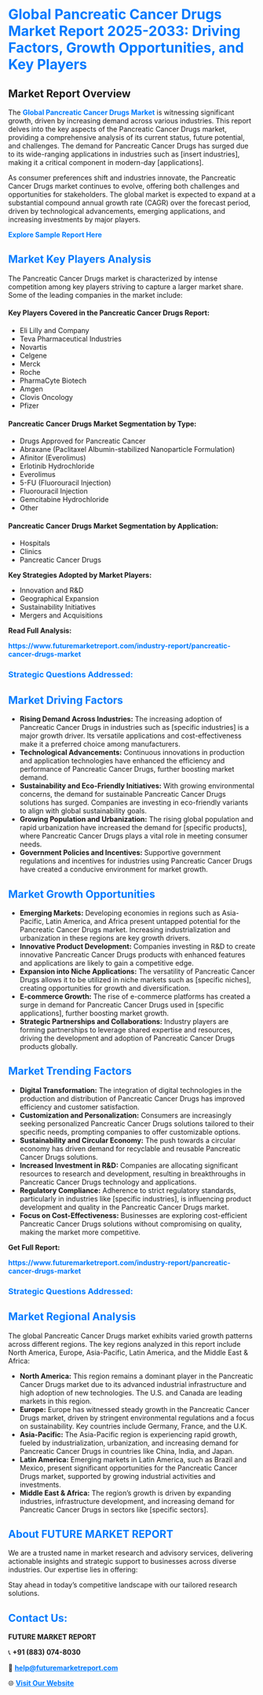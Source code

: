 <h1 style="color: #007BFF;">Global Pancreatic Cancer Drugs Market Report 2025-2033: Driving Factors, Growth Opportunities, and Key Players</h1>

<section id="overview">
<h2>Market Report Overview</h2>
<p>The <a href="https://www.futuremarketreport.com/industry-report/pancreatic-cancer-drugs-market" style="color: #007BFF; text-decoration: none;"><strong>Global Pancreatic Cancer Drugs Market</strong></a> is witnessing significant growth, driven by increasing demand across various industries. This report delves into the key aspects of the Pancreatic Cancer Drugs market, providing a comprehensive analysis of its current status, future potential, and challenges. The demand for Pancreatic Cancer Drugs has surged due to its wide-ranging applications in industries such as [insert industries], making it a critical component in modern-day [applications].</p>
<p>As consumer preferences shift and industries innovate, the Pancreatic Cancer Drugs market continues to evolve, offering both challenges and opportunities for stakeholders. The global market is expected to expand at a substantial compound annual growth rate (CAGR) over the forecast period, driven by technological advancements, emerging applications, and increasing investments by major players.</p>
</section>

<section id="overview">
<p><a href="https://www.futuremarketreport.com/request-sample/reportId=125507" style="color: #007BFF; text-decoration: none;"><strong>Explore Sample Report Here</strong></a></p>
</section>

<section id="key-players">
<h2 style="color: #007BFF;">Market Key Players Analysis</h2>
<p>The Pancreatic Cancer Drugs market is characterized by intense competition among key players striving to capture a larger market share. Some of the leading companies in the market include:</p>
<h4>Key Players Covered in the Pancreatic Cancer Drugs Report:</h4>
<ul><li>Eli Lilly and Company</li><li>Teva Pharmaceutical Industries</li><li>Novartis</li><li>Celgene</li><li>Merck</li><li>Roche</li><li>PharmaCyte Biotech</li><li>Amgen</li><li>Clovis Oncology</li><li>Pfizer</li></ul>
<h4>Pancreatic Cancer Drugs Market Segmentation by Type:</h4>
<ul><li>Drugs Approved for Pancreatic Cancer</li><li>Abraxane (Paclitaxel Albumin-stabilized Nanoparticle Formulation)</li><li>Afinitor (Everolimus)</li><li>Erlotinib Hydrochloride</li><li>Everolimus</li><li>5-FU (Fluorouracil Injection)</li><li>Fluorouracil Injection</li><li>Gemcitabine Hydrochloride</li><li>Other</li></ul>

<h4>Pancreatic Cancer Drugs Market Segmentation by Application:</h4>
<ul><li>Hospitals</li><li>Clinics</li><li>Pancreatic Cancer Drugs</li></ul>
<p><strong>Key Strategies Adopted by Market Players:</strong></p>
<ul>
<li>Innovation and R&D</li>
<li>Geographical Expansion</li>
<li>Sustainability Initiatives</li>
<li>Mergers and Acquisitions</li>
</ul>
</section>

<section>
<p><strong>Read Full Analysis: </strong></p><a href="https://www.futuremarketreport.com/industry-report/pancreatic-cancer-drugs-market" style="color: #007BFF; text-decoration: none;"><strong>https://www.futuremarketreport.com/industry-report/pancreatic-cancer-drugs-market</strong></a>
<h3 style="color: #007BFF;">Strategic Questions Addressed:</h3>
</section>

<section id="driving-factors">
<h2 style="color: #007BFF;">Market Driving Factors</h2>
<ul>
<li><strong>Rising Demand Across Industries:</strong> The increasing adoption of Pancreatic Cancer Drugs in industries such as [specific industries] is a major growth driver. Its versatile applications and cost-effectiveness make it a preferred choice among manufacturers.</li>
<li><strong>Technological Advancements:</strong> Continuous innovations in production and application technologies have enhanced the efficiency and performance of Pancreatic Cancer Drugs, further boosting market demand.</li>
<li><strong>Sustainability and Eco-Friendly Initiatives:</strong> With growing environmental concerns, the demand for sustainable Pancreatic Cancer Drugs solutions has surged. Companies are investing in eco-friendly variants to align with global sustainability goals.</li>
<li><strong>Growing Population and Urbanization:</strong> The rising global population and rapid urbanization have increased the demand for [specific products], where Pancreatic Cancer Drugs plays a vital role in meeting consumer needs.</li>
<li><strong>Government Policies and Incentives:</strong> Supportive government regulations and incentives for industries using Pancreatic Cancer Drugs have created a conducive environment for market growth.</li>
</ul>
</section>

<section id="growth-opportunities">
<h2 style="color: #007BFF;">Market Growth Opportunities</h2>
<ul>
<li><strong>Emerging Markets:</strong> Developing economies in regions such as Asia-Pacific, Latin America, and Africa present untapped potential for the Pancreatic Cancer Drugs market. Increasing industrialization and urbanization in these regions are key growth drivers.</li>
<li><strong>Innovative Product Development:</strong> Companies investing in R&D to create innovative Pancreatic Cancer Drugs products with enhanced features and applications are likely to gain a competitive edge.</li>
<li><strong>Expansion into Niche Applications:</strong> The versatility of Pancreatic Cancer Drugs allows it to be utilized in niche markets such as [specific niches], creating opportunities for growth and diversification.</li>
<li><strong>E-commerce Growth:</strong> The rise of e-commerce platforms has created a surge in demand for Pancreatic Cancer Drugs used in [specific applications], further boosting market growth.</li>
<li><strong>Strategic Partnerships and Collaborations:</strong> Industry players are forming partnerships to leverage shared expertise and resources, driving the development and adoption of Pancreatic Cancer Drugs products globally.</li>
</ul>
</section>

<section id="trending-factors">
<h2 style="color: #007BFF;">Market Trending Factors</h2>
<ul>
<li><strong>Digital Transformation:</strong> The integration of digital technologies in the production and distribution of Pancreatic Cancer Drugs has improved efficiency and customer satisfaction.</li>
<li><strong>Customization and Personalization:</strong> Consumers are increasingly seeking personalized Pancreatic Cancer Drugs solutions tailored to their specific needs, prompting companies to offer customizable options.</li>
<li><strong>Sustainability and Circular Economy:</strong> The push towards a circular economy has driven demand for recyclable and reusable Pancreatic Cancer Drugs solutions.</li>
<li><strong>Increased Investment in R&D:</strong> Companies are allocating significant resources to research and development, resulting in breakthroughs in Pancreatic Cancer Drugs technology and applications.</li>
<li><strong>Regulatory Compliance:</strong> Adherence to strict regulatory standards, particularly in industries like [specific industries], is influencing product development and quality in the Pancreatic Cancer Drugs market.</li>
<li><strong>Focus on Cost-Effectiveness:</strong> Businesses are exploring cost-efficient Pancreatic Cancer Drugs solutions without compromising on quality, making the market more competitive.</li>
</ul>
</section>

<section>
<p><strong>Get Full Report: </strong></p><a href="https://www.futuremarketreport.com/industry-report/pancreatic-cancer-drugs-market" style="color: #007BFF; text-decoration: none;"><strong>https://www.futuremarketreport.com/industry-report/pancreatic-cancer-drugs-market</strong></a>
<h3 style="color: #007BFF;">Strategic Questions Addressed:</h3>
</section>


<section id="regional-analysis">
<h2 style="color: #007BFF;">Market Regional Analysis</h2>
<p>The global Pancreatic Cancer Drugs market exhibits varied growth patterns across different regions. The key regions analyzed in this report include North America, Europe, Asia-Pacific, Latin America, and the Middle East & Africa:</p>
<ul>
<li><strong>North America:</strong> This region remains a dominant player in the Pancreatic Cancer Drugs market due to its advanced industrial infrastructure and high adoption of new technologies. The U.S. and Canada are leading markets in this region.</li>
<li><strong>Europe:</strong> Europe has witnessed steady growth in the Pancreatic Cancer Drugs market, driven by stringent environmental regulations and a focus on sustainability. Key countries include Germany, France, and the U.K.</li>
<li><strong>Asia-Pacific:</strong> The Asia-Pacific region is experiencing rapid growth, fueled by industrialization, urbanization, and increasing demand for Pancreatic Cancer Drugs in countries like China, India, and Japan.</li>
<li><strong>Latin America:</strong> Emerging markets in Latin America, such as Brazil and Mexico, present significant opportunities for the Pancreatic Cancer Drugs market, supported by growing industrial activities and investments.</li>
<li><strong>Middle East & Africa:</strong> The region’s growth is driven by expanding industries, infrastructure development, and increasing demand for Pancreatic Cancer Drugs in sectors like [specific sectors].</li>
</ul>
</section>

<footer>
<h2 style="color: #007BFF;">About FUTURE MARKET REPORT</h2>
<p>We are a trusted name in market research and advisory services, delivering actionable insights and strategic support to businesses across diverse industries. Our expertise lies in offering:</p>

<p>Stay ahead in today’s competitive landscape with our tailored research solutions.</p>

<h2 style="color: #007BFF;">Contact Us:</h2>
<p><strong>FUTURE MARKET REPORT</strong></p>
<p>📞 <strong>+91 (883) 074-8030</strong></p>
<p>📧 <strong><a href="mailto:help@futuremarketreport.com" style="color: #007BFF;">help@futuremarketreport.com</a></strong></p>
<p>🌐 <strong><a href="https://www.futuremarketreport.com/" style="color: #007BFF;">Visit Our Website</a></strong></p>
</footer>